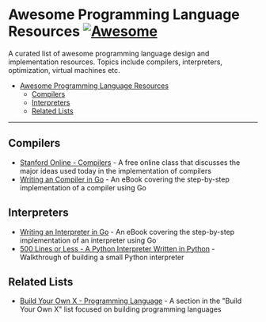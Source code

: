 # Awesome Programming Language Resources [![Awesome](https://awesome.re/badge.svg)](https://awesome.re)
A curated list of awesome programming language design and implementation resources. Topics include compilers, interpreters, optimization, virtual machines etc.

- [Awesome Programming Language Resources](#awesome-pl-resources)
  - [Compilers](#compilers)
  - [Interpreters](#interpreters)
  - [Related Lists](#related-lists)

---

## Compilers
- [Stanford Online - Compilers](https://online.stanford.edu/courses/soe-ycscs1-compilers) - A free online class that discusses the major ideas used today in the implementation of compilers
- [Writing an Compiler in Go](https://compilerbook.com/) - An eBook covering the step-by-step implementation of a compiler using Go

## Interpreters
- [Writing an Interpreter in Go](https://interpreterbook.com/) - An eBook covering the step-by-step implementation of an interpreter using Go
- [500 Lines or Less - A Python Interpreter Written in Python](https://aosabook.org/en/500L/a-python-interpreter-written-in-python.html) - Walkthrough of building a small Python interpreter

## Related Lists
- [Build Your Own X - Programming Language](https://github.com/codecrafters-io/build-your-own-x#build-your-own-programming-language) - A section in the "Build Your Own X" list focused on building programming languages
